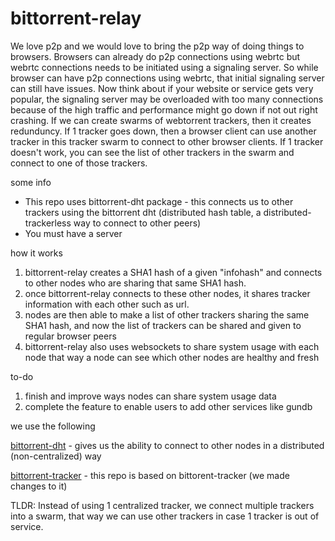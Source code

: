 # bittorrent-relay

We love p2p and we would love to bring the p2p way of doing things to browsers. Browsers can already do p2p connections using webrtc but webrtc connections needs to be initiated using a signaling server. So while browser can have p2p connections using webrtc, that initial signaling server can still have issues. Now think about if your website or service gets very popular, the signaling server may be overloaded with too many connections because of the high traffic and performance might go down if not out right crashing. If we can create swarms of webtorrent trackers, then it creates redunduncy. If 1 tracker goes down, then a browser client can use another tracker in this tracker swarm to connect to other browser clients. If 1 tracker doesn't work, you can see the list of other trackers in the swarm and connect to one of those trackers.

some info
* This repo uses bittorrent-dht package - this connects us to other trackers using the bittorrent dht (distributed hash table, a distributed-trackerless way to connect to other peers)
* You must have a server

how it works
1. bittorrent-relay creates a SHA1 hash of a given "infohash" and connects to other nodes who are sharing that same SHA1 hash.
2. once bittorrent-relay connects to these other nodes, it shares tracker information with each other such as url.
3. nodes are then able to make a list of other trackers sharing the same SHA1 hash, and now the list of trackers can be shared and given to regular browser peers
4. bittorrent-relay also uses websockets to share system usage with each node that way a node can see which other nodes are healthy and fresh

to-do
1. finish and improve ways nodes can share system usage data
2. complete the feature to enable users to add other services like gundb

we use the following

[bittorrent-dht](https://github.com/webtorrent/bittorrent-dht) - gives us the ability to connect to other nodes in a distributed (non-centralized) way

[bittorrent-tracker](https://github.com/webtorrent/bittorrent-tracker) - this repo is based on bittorent-tracker (we made changes to it)

TLDR: Instead of using 1 centralized tracker, we connect multiple trackers into a swarm, that way we can use other trackers in case 1 tracker is out of service.
